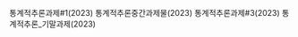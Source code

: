 통계적추론과제#1(2023)
통계적추론중간과제물(2023)
통계적추론과제#3(2023)
통계적추론_기말과제(2023)
